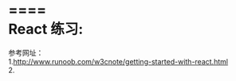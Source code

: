 ﻿====  
React 练习:  
====  

参考网址：  
1.http://www.runoob.com/w3cnote/getting-started-with-react.html  
2.
